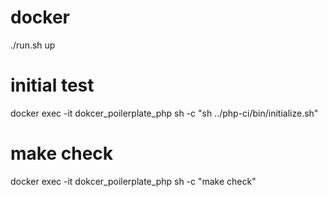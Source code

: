 # docker
./run.sh up

# initial test
docker exec -it dokcer_poilerplate_php sh -c "sh ../php-ci/bin/initialize.sh"

# make check
docker exec -it dokcer_poilerplate_php sh -c "make check"